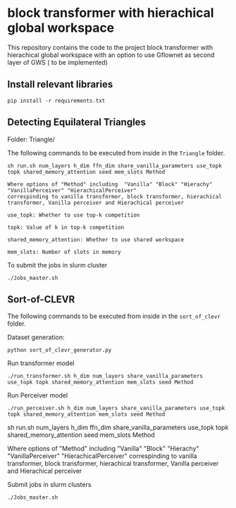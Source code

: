 # block transformer with hierachical global workspace

This repository contains the code to the project  block transformer with hierachical global workspace with an option to use Gflownet as second layer of GWS ( to be implemented)


## Install relevant libraries
```
pip install -r requirements.txt 
```
## Detecting Equilateral Triangles 
Folder: Triangle/

The following commands to be executed from inside in the `Triangle` folder.

```
sh run.sh num_layers h_dim ffn_dim share_vanilla_parameters use_topk topk shared_memory_attention seed mem_slots Method 

Where options of "Method" including  "Vanilla" "Block" "Hierachy"  "VanillaPerceiver" "HierachicalPerceiver" 
correspinding to vanilla transformer, block transformer, hierachical transformer, Vanilla perceiver and Hierachical perceiver

use_topk: Whether to use top-k competition

topk: Value of k in top-k competition

shared_memory_attention: Whether to use shared workspace

mem_slots: Number of slots in memory
```

To submit the jobs in slurm cluster
```
./Jobs_master.sh

```

## Sort-of-CLEVR
The following commands to be executed from inside in the `sort_of_clevr` folder.

Dataset generation:
```
python sort_of_clevr_generator.py
```
Run transformer model 
```
./run_transformer.sh h_dim num_layers share_vanilla_parameters use_topk topk shared_memory_attention mem_slots seed Method
```

Run Perceiver model 
```
./run_perceiver.sh h_dim num_layers share_vanilla_parameters use_topk topk shared_memory_attention mem_slots seed Method
```

sh run.sh num_layers h_dim ffn_dim share_vanilla_parameters use_topk topk shared_memory_attention seed mem_slots Method 

Where options of "Method" including  "Vanilla" "Block" "Hierachy"  "VanillaPerceiver" "HierachicalPerceiver" 
correspinding to vanilla transformer, block transformer, hierachical transformer, Vanilla perceiver and Hierachical perceiver

Submit jobs in slurm clusters
```
./Jobs_master.sh

```




